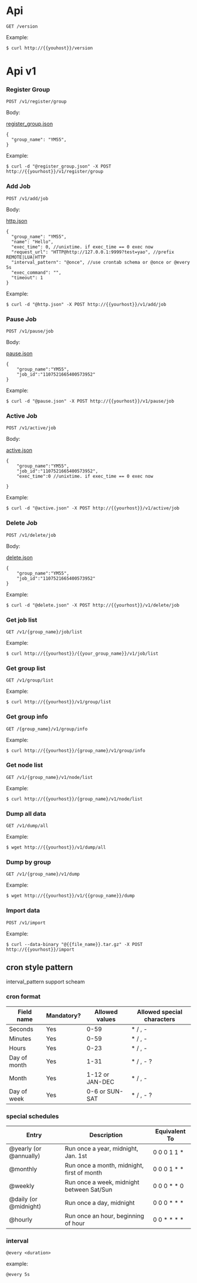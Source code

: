 # Api 

`GET /version`

Example:

```
$ curl http://{{youhost}}/version
```


# Api v1


### Register Group

`POST /v1/register/group`

Body:

[register_group.json](./testdata/register_group.json)

```
{
  "group_name": "YM55",
}
```

Example:

```
$ curl -d "@register_group.json" -X POST http://{{yourhost}}/v1/register/group
```

### Add Job

`POST /v1/add/job`

Body:

[http.json](./testdata/http.json)

```
{
  "group_name": "YM55",
  "name": "Hello",
  "exec_time": 0, //unixtime. if exec_time == 0 exec now
  "request_url": "HTTP@http://127.0.0.1:9999?test=yao", //prefix REMOTE|LUA|HTTP
  "interval_pattern": "@once", //use crontab schema or @once or @every 5s
  "exec_command": "",
  "timeout": 1
}
```

Example:

```
$ curl -d "@http.json" -X POST http://{{yourhost}}/v1/add/job
```

### Pause Job

`POST /v1/pause/job`

Body:

[pause.json](./testdata/pause.json)

```
{
    "group_name":"YM55",
    "job_id":"1107521665400573952"
}
```

Example:

```
$ curl -d "@pause.json" -X POST http://{{yourhost}}/v1/pause/job
```


### Active Job

`POST /v1/active/job`

Body:

[active.json](./testdata/active.json)

```
{
    "group_name":"YM55",
    "job_id":"1107521665400573952",
    "exec_time":0 //unixtime. if exec_time == 0 exec now

}
```

Example:

```
$ curl -d "@active.json" -X POST http://{{yourhost}}/v1/active/job
```


### Delete Job

`POST /v1/delete/job`

Body:

[delete.json](./testdata/delete.json)

```
{
    "group_name":"YM55",
    "job_id":"1107521665400573952"
}
```

Example:

```
$ curl -d "@delete.json" -X POST http://{{yourhost}}/v1/delete/job
```


### Get job list

`GET /v1/{group_name}/job/list`


Example:

```
$ curl http://{{yourhost}}/{{your_group_name}}/v1/job/list
```


### Get group list

`GET /v1/group/list`


Example:

```
$ curl http://{{yourhost}}/v1/group/list
```


### Get group info

`GET /{group_name}/v1/group/info`


Example:

```
$ curl http://{{yourhost}}/{group_name}/v1/group/info
```


### Get node list

`GET /v1/{group_name}/v1/node/list`


Example:

```
$ curl http://{{yourhost}}/{group_name}/v1/node/list
```


### Dump all data

`GET /v1/dump/all`


Example:

```
$ wget http://{{yourhost}}/v1/dump/all
```

### Dump by group

`GET /v1/{group_name}/v1/dump`


Example:

```
$ wget http://{{yourhost}}/v1/{{group_name}}/dump
```

### Import data

`POST /v1/import`

Example:

```
$ curl --data-binary "@{{file_name}}.tar.gz" -X POST http://{{yourhost}}/import
```


## cron style pattern


interval_pattern support scheam


### cron format

Field name   | Mandatory? | Allowed values  | Allowed special characters
----------   | ---------- | --------------  | --------------------------
Seconds      | Yes        | 0-59            | * / , -
Minutes      | Yes        | 0-59            | * / , -
Hours        | Yes        | 0-23            | * / , -
Day of month | Yes        | 1-31            | * / , - ?
Month        | Yes        | 1-12 or JAN-DEC | * / , -
Day of week  | Yes        | 0-6 or SUN-SAT  | * / , - ?


### special schedules

Entry                  | Description                                | Equivalent To
-----                  | -----------                                | -------------
@yearly (or @annually) | Run once a year, midnight, Jan. 1st        | 0 0 0 1 1 *
@monthly               | Run once a month, midnight, first of month | 0 0 0 1 * *
@weekly                | Run once a week, midnight between Sat/Sun  | 0 0 0 * * 0
@daily (or @midnight)  | Run once a day, midnight                   | 0 0 0 * * *
@hourly                | Run once an hour, beginning of hour        | 0 0 * * * *

### interval

`@every <duration>`

example:

`@every 5s`


